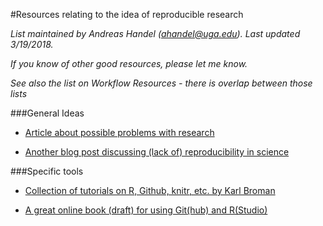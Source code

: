 #Resources relating to the idea of reproducible research


*List maintained by Andreas Handel (ahandel@uga.edu). Last updated 3/19/2018.*

*If you know of other good resources, please let me know.*

_See also the list on Workflow Resources - there is overlap between those lists_


###General Ideas



- [Article about possible problems with research](http://fivethirtyeight.com/features/science-isnt-broken/)

- [Another blog post discussing (lack of) reproducibility in science](http://blogs.plos.org/thestudentblog/2016/08/05/the-irreproducibility-crisis-an-opportunity-to-make-science-better/)



###Specific tools

- [Collection of tutorials on R, Github, knitr, etc. by Karl Broman](http://kbroman.org/pages/tutorials.html)

- [A great online book (draft) for using Git(hub) and R(Studio)](http://happygitwithr.com/)



